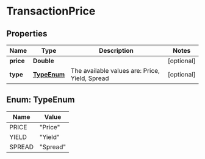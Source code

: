 

# TransactionPrice

## Properties

Name | Type | Description | Notes
------------ | ------------- | ------------- | -------------
**price** | **Double** |  |  [optional]
**type** | [**TypeEnum**](#TypeEnum) | The available values are: Price, Yield, Spread |  [optional]



## Enum: TypeEnum

Name | Value
---- | -----
PRICE | &quot;Price&quot;
YIELD | &quot;Yield&quot;
SPREAD | &quot;Spread&quot;




